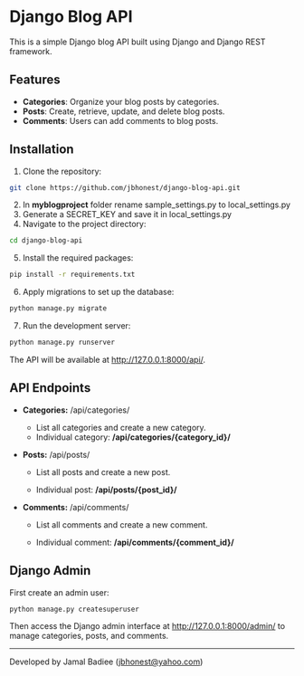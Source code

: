 # Django Blog API

This is a simple Django blog API built using Django and Django REST framework.

## Features
- **Categories**: Organize your blog posts by categories.
- **Posts**: Create, retrieve, update, and delete blog posts.
- **Comments**: Users can add comments to blog posts.

## Installation
1. Clone the repository:
```bash
git clone https://github.com/jbhonest/django-blog-api.git
```
2. In **myblogproject** folder rename sample_settings.py to local_settings.py
3. Generate a SECRET_KEY and save it in local_settings.py
4. Navigate to the project directory:
```bash
cd django-blog-api
```

5. Install the required packages:

```bash
pip install -r requirements.txt
```

6. Apply migrations to set up the database:
```bash
python manage.py migrate
```

7. Run the development server:
```bash
python manage.py runserver
```
The API will be available at http://127.0.0.1:8000/api/.

## API Endpoints
* **Categories:** /api/categories/

    * List all categories and create a new category.
    * Individual category: **/api/categories/{category_id}/**

* **Posts:** /api/posts/

    * List all posts and create a new post.

    * Individual post: **/api/posts/{post_id}/**
* **Comments:** /api/comments/

    * List all comments and create a new comment.

    * Individual comment: **/api/comments/{comment_id}/**

## Django Admin
First create an admin user:
```bash
python manage.py createsuperuser
```
Then access the Django admin interface at http://127.0.0.1:8000/admin/ to manage categories, posts, and comments.


---
Developed by Jamal Badiee (jbhonest@yahoo.com)